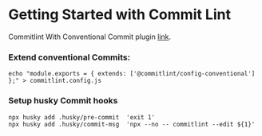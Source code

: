 # Getting Started with Commit Lint


Commitlint With Conventional Commit plugin [link](https://github.com/conventional-changelog/commitlint/tree/master/@commitlint/config-conventional#type-enum).
### Extend conventional Commits:
```
echo "module.exports = { extends: ['@commitlint/config-conventional'] };" > commitlint.config.js
```

### Setup husky Commit hooks
```
npx husky add .husky/pre-commit  'exit 1'
npx husky add .husky/commit-msg  'npx --no -- commitlint --edit ${1}' 
```